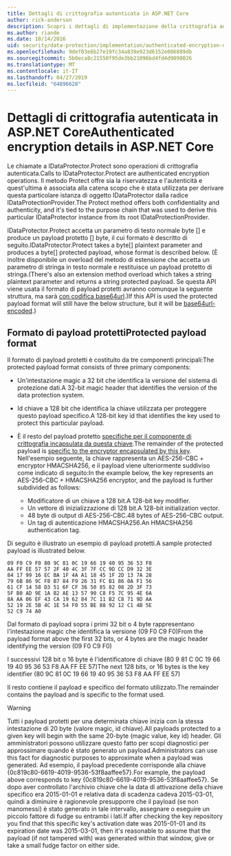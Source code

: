 ```yaml
---
title: Dettagli di crittografia autenticata in ASP.NET Core
author: rick-anderson
description: Scopri i dettagli di implementazione della crittografia autenticata la protezione dei dati di ASP.NET Core.
ms.author: riande
ms.date: 10/14/2016
uid: security/data-protection/implementation/authenticated-encryption-details
ms.openlocfilehash: 9def03e6b27e19fc34a839e923d6152e086889db
ms.sourcegitcommit: 5b0eca8c21550f95de3bb21096bd4fd4d9098026
ms.translationtype: MT
ms.contentlocale: it-IT
ms.lasthandoff: 04/27/2019
ms.locfileid: "64896628"
---
```

# <a name="authenticated-encryption-details-in-aspnet-core"></a><span data-ttu-id="bf817-103">Dettagli di crittografia autenticata in ASP.NET Core</span><span class="sxs-lookup"><span data-stu-id="bf817-103">Authenticated encryption details in ASP.NET Core</span></span>

<a name="data-protection-implementation-authenticated-encryption-details"></a>

<span data-ttu-id="bf817-104">Le chiamate a IDataProtector.Protect sono operazioni di crittografia autenticata.</span><span class="sxs-lookup"><span data-stu-id="bf817-104">Calls to IDataProtector.Protect are authenticated encryption operations.</span></span> <span data-ttu-id="bf817-105">Il metodo Protect offre sia la riservatezza e l'autenticità e quest'ultima è associata alla catena scopo che è stata utilizzata per derivare questa particolare istanza di oggetto IDataProtector dalla radice IDataProtectionProvider.</span><span class="sxs-lookup"><span data-stu-id="bf817-105">The Protect method offers both confidentiality and authenticity, and it's tied to the purpose chain that was used to derive this particular IDataProtector instance from its root IDataProtectionProvider.</span></span>

<span data-ttu-id="bf817-106">IDataProtector.Protect accetta un parametro di testo normale byte [] e produce un payload protetto [] byte, il cui formato è descritto di seguito.</span><span class="sxs-lookup"><span data-stu-id="bf817-106">IDataProtector.Protect takes a byte[] plaintext parameter and produces a byte[] protected payload, whose format is described below.</span></span> <span data-ttu-id="bf817-107">(È inoltre disponibile un overload del metodo di estensione che accetta un parametro di stringa in testo normale e restituisce un payload protetto di stringa.</span><span class="sxs-lookup"><span data-stu-id="bf817-107">(There's also an extension method overload which takes a string plaintext parameter and returns a string protected payload.</span></span> <span data-ttu-id="bf817-108">Se questa API viene usata il formato di payload protetti avranno comunque la seguente struttura, ma sarà [con codifica base64url](https://tools.ietf.org/html/rfc4648#section-5).)</span><span class="sxs-lookup"><span data-stu-id="bf817-108">If this API is used the protected payload format will still have the below structure, but it will be [base64url-encoded](https://tools.ietf.org/html/rfc4648#section-5).)</span></span>

## <a name="protected-payload-format"></a><span data-ttu-id="bf817-109">Formato di payload protetti</span><span class="sxs-lookup"><span data-stu-id="bf817-109">Protected payload format</span></span>

<span data-ttu-id="bf817-110">Il formato di payload protetti è costituito da tre componenti principali:</span><span class="sxs-lookup"><span data-stu-id="bf817-110">The protected payload format consists of three primary components:</span></span>

* <span data-ttu-id="bf817-111">Un'intestazione magic a 32 bit che identifica la versione del sistema di protezione dati.</span><span class="sxs-lookup"><span data-stu-id="bf817-111">A 32-bit magic header that identifies the version of the data protection system.</span></span>

* <span data-ttu-id="bf817-112">Id chiave a 128 bit che identifica la chiave utilizzata per proteggere questo payload specifico.</span><span class="sxs-lookup"><span data-stu-id="bf817-112">A 128-bit key id that identifies the key used to protect this particular payload.</span></span>

* <span data-ttu-id="bf817-113">È il resto del payload protetto [specifiche per il componente di crittografia incapsulata da questa chiave](xref:security/data-protection/implementation/subkeyderivation#data-protection-implementation-subkey-derivation).</span><span class="sxs-lookup"><span data-stu-id="bf817-113">The remainder of the protected payload is [specific to the encryptor encapsulated by this key](xref:security/data-protection/implementation/subkeyderivation#data-protection-implementation-subkey-derivation).</span></span> <span data-ttu-id="bf817-114">Nell'esempio seguente, la chiave rappresenta un AES-256-CBC + encryptor HMACSHA256, e il payload viene ulteriormente suddiviso come indicato di seguito:</span><span class="sxs-lookup"><span data-stu-id="bf817-114">In the example below, the key represents an AES-256-CBC + HMACSHA256 encryptor, and the payload is further subdivided as follows:</span></span>
  * <span data-ttu-id="bf817-115">Modificatore di un chiave a 128 bit.</span><span class="sxs-lookup"><span data-stu-id="bf817-115">A 128-bit key modifier.</span></span>
  * <span data-ttu-id="bf817-116">Un vettore di inizializzazione di 128 bit.</span><span class="sxs-lookup"><span data-stu-id="bf817-116">A 128-bit initialization vector.</span></span>
  * <span data-ttu-id="bf817-117">48 byte di output di AES-256-CBC.</span><span class="sxs-lookup"><span data-stu-id="bf817-117">48 bytes of AES-256-CBC output.</span></span>
  * <span data-ttu-id="bf817-118">Un tag di autenticazione HMACSHA256.</span><span class="sxs-lookup"><span data-stu-id="bf817-118">An HMACSHA256 authentication tag.</span></span>

<span data-ttu-id="bf817-119">Di seguito è illustrato un esempio di payload protetti.</span><span class="sxs-lookup"><span data-stu-id="bf817-119">A sample protected payload is illustrated below.</span></span>

```
09 F0 C9 F0 80 9C 81 0C 19 66 19 40 95 36 53 F8
AA FF EE 57 57 2F 40 4C 3F 7F CC 9D CC D9 32 3E
84 17 99 16 EC BA 1F 4A A1 18 45 1F 2D 13 7A 28
79 6B 86 9C F8 B7 84 F9 26 31 FC B1 86 0A F1 56
61 CF 14 58 D3 51 6F CF 36 50 85 82 08 2D 3F 73
5F B0 AD 9E 1A B2 AE 13 57 90 C8 F5 7C 95 4E 6A
8A AA 06 EF 43 CA 19 62 84 7C 11 B2 C8 71 9D AA
52 19 2E 5B 4C 1E 54 F0 55 BE 88 92 12 C1 4B 5E
52 C9 74 A0
```

<span data-ttu-id="bf817-120">Dal formato di payload sopra i primi 32 bit o 4 byte rappresentano l'intestazione magic che identifica la versione (09 F0 C9 F0)</span><span class="sxs-lookup"><span data-stu-id="bf817-120">From the payload format above the first 32 bits, or 4 bytes are the magic header identifying the version (09 F0 C9 F0)</span></span>

<span data-ttu-id="bf817-121">I successivi 128 bit o 16 byte è l'identificatore di chiave (80 9 81 C 0C 19 66 19 40 95 36 53 F8 AA FF EE 57)</span><span class="sxs-lookup"><span data-stu-id="bf817-121">The next 128 bits, or 16 bytes is the key identifier (80 9C 81 0C 19 66 19 40 95 36 53 F8 AA FF EE 57)</span></span>

<span data-ttu-id="bf817-122">Il resto contiene il payload e specifico del formato utilizzato.</span><span class="sxs-lookup"><span data-stu-id="bf817-122">The remainder contains the payload and is specific to the format used.</span></span>

> [!WARNING]
> <span data-ttu-id="bf817-123">Tutti i payload protetti per una determinata chiave inizia con la stessa intestazione di 20 byte (valore magic, id chiave).</span><span class="sxs-lookup"><span data-stu-id="bf817-123">All payloads protected to a given key will begin with the same 20-byte (magic value, key id) header.</span></span> <span data-ttu-id="bf817-124">Gli amministratori possono utilizzare questo fatto per scopi diagnostici per approssimare quando è stato generato un payload.</span><span class="sxs-lookup"><span data-stu-id="bf817-124">Administrators can use this fact for diagnostic purposes to approximate when a payload was generated.</span></span> <span data-ttu-id="bf817-125">Ad esempio, il payload precedente corrisponde alla chiave {0c819c80-6619-4019-9536-53f8aaffee57}.</span><span class="sxs-lookup"><span data-stu-id="bf817-125">For example, the payload above corresponds to key {0c819c80-6619-4019-9536-53f8aaffee57}.</span></span> <span data-ttu-id="bf817-126">Se dopo aver controllato l'archivio chiave che la data di attivazione della chiave specifico era 2015-01-01 e relativa data di scadenza cadeva 2015-03-01, quindi a diminuire è ragionevole presupporre che il payload (se non manomessi) è stato generato in tale intervallo, assegnare o eseguire un piccolo fattore di fudge su entrambi i lati.</span><span class="sxs-lookup"><span data-stu-id="bf817-126">If after checking the key repository you find that this specific key's activation date was 2015-01-01 and its expiration date was 2015-03-01, then it's reasonable to assume that the payload (if not tampered with) was generated within that window, give or take a small fudge factor on either side.</span></span>
